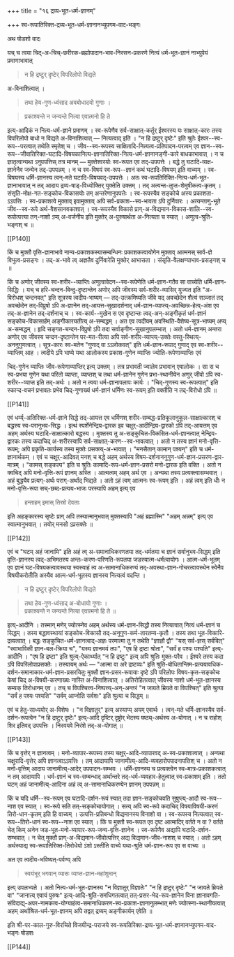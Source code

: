 +++
title = "१६ द्रव्य-भूत-धर्म-ज्ञानम्"

+++
स्व-रूपातिरिक्त-द्रव्य-भूत-धर्म-ज्ञानानभ्युपगम-वाद-भङ्गः

अथ षोडशो वादः

यच् च त्वया चिद्-अ-चिच्-छरीरक-ब्रह्मोपादान-भाव-निरसन-प्रकरणे नित्यं धर्म-भूत-ज्ञानं नाभ्युपेयं प्रमाणाभावात् 

> न हि द्रष्टुर् दृष्टेर् विपरिलोपो विद्यते 

अ-विनाशित्वात् । 

> तथा हेय-गुण-ध्वंसाद अवबोधादयो गुणाः । 

> प्रकाश्यन्ते न जन्यन्ते नित्या एवात्मनो हि ते

इत्य्-आदिकं न नित्य-धर्म-ज्ञाने प्रमाणम् । स्व-रूपेणैव सर्व-साक्षात्-कर्तुर् ईश्वरस्य यः साक्षात्-कारः तस्य विपरिलोपो बाधो न विद्यते अ-विनाशित्वात् — नित्यत्वाद् इति । "न हि द्रष्टुर् दृष्टेः" इति श्रुतेः ईश्वर--स्व-रूप--परत्वात् तथेति स्मृतेश् च । जीव--स्व-रूपस्य साक्षितादि-नित्यत्व-प्रतिपादन-परत्वम् एव ज्ञान--स्व-रूप--जीवातिरिक्त-घटादि-विषयकानित्य-ज्ञानातिरिक्त-नित्य-धर्म-ज्ञानानङ्गी-कारे बाधकाभावात् । न च ज्ञातृत्वान्यथा ऽनुपपत्तिस् तत्र मानम् — मुक्तेश्वरयोः स्व-रूपत एव तद्-उपपत्तेः । बद्धे तु घटादि-व्यक्ष-ज्ञानेनैव जन्येन तद्-उपपन्नम् । न च स्व-विषयं स्व-रूप--ज्ञानं कथं घटादि-विषयम् इति वाच्यम् । स्व-विषयस्य धर्मि-ज्ञानस्य त्वन्-मते घटादि-विषयवद्-उपपत्तेः । अतः स्व-रूपतिरिक्ति-नित्य-धर्म-भूत-ज्ञानाभावात् न तद् आदाय द्रव्य-षाड्-विध्योक्तिर् युक्तेति उक्तम् । तद् अत्यन्त-लुप्त-शेमुषीकत्व-कृतम् । संसृति-मोक्ष-गत-सङ्कोच-विकासयोः तम् अन्तरेणानुपपत्तेः । स्व-रूपस्यैव सङ्कोचे अस्य प्रकाशता-ऽऽपत्तिः । स्व-प्रकाशत्वे मुक्ताव् इवामुक्ताव् अपि सर्व-प्रकाश--स्व-भावता ऽपि दुर्निवारः । अत्यन्ताणु-भूते जीव--स्व-रूपे अर्थ-वैशसानवकाशात् । स्व-रूपस्यैव विकासे प्राग्-अ-विद्यमान-विकास-शालि--स्व-रूपोत्पत्त्या तन्-नाशो ऽप्य् अ-वर्जनीय इति मुक्तेर् अ-पुरुषार्थता अ-नित्यता च स्यात् । अणुत्व-श्रुति-भङ्गश् च ॥

[[P140]]

किं च मुक्तौ वृत्ति-ज्ञानाभावे नान्य-प्रकाशकस्यासम्बन्धिनः प्रकाशकत्वायोगेन मुक्ताव् आत्मनस् सार्व-ज्ञे विभुत्व-प्रसङ्गः । तद्-अ-भावे त्व् अज्ञतैव दुर्निवारेति मुक्तेर् आभासता । संसृति-वैलक्षण्याभाव-प्रसङ्गश् च ॥

किं च अणोर् जीवस्य स्व-शरीर--व्याप्तिः अणुत्वावेदन--स्व-रूपेणेति धर्म-ज्ञान-गतैव सा वाच्येति धर्मि-ज्ञान-सिद्धिः । यच् च हरि-चन्दन-बिन्दु-दृष्टान्तेन अणोर् अपि जीवस्य सर्व-शरीर-व्यासिर् युज्यत इति "अ-विरोधश् चन्दनवत्" इति सूत्रस्य त्वदीय-भाष्यम् — तद्-उत्क्रमिष्यति जीवे यद् अवच्छेदेन शैत्यं सञ्जातं तद् अवच्छेदेन तद्-विप्रुषो ऽपि अ-ज्ञानेन तद्-आयत्त-सुखादर्शनाद् धर्म-ज्ञान-व्याप्त्य्-अवच्छिन्न-हेत्व्-अंश एव तद्-अ-ज्ञानेन तद्-दर्शनाच् च । स्व-कार्य--मुखेन स एव दृष्टान्तः त्वद्-अन्-अङ्गीकृतं धर्म-ज्ञानं सङ्कोच-विकासार्हम् अङ्गीकारयतीत्य् अ-सम्बद्धम् । अत एव त्वदीयम् अवस्थिति-वैशेष्य-सूत्र-भाष्यम् अप्य् अ-सम्बद्धम् । हृदि सङ्गत-चन्दन-विप्रुषो ऽपि तदा सर्वाङ्गीण-सुखानुपलम्भात् । अतो धर्म-ज्ञानम् अन्तरा अणोर् एव जीवस्य चन्दन-दृष्टान्तेन पर-मत-रीत्या अपि सर्व-शरीर-व्याप्त्य्-उक्तेः वस्तु-स्थित्य्-अननुगुणत्वात् । सूत्र-कारः स्व-मतेन "गुणाद् वा ऽऽलोकवत्" इति धर्म-ज्ञान-रूपाद् गुणाद् एव स्व-शरीर--व्याप्तिम् आह । त्वदीये ऽपि भाष्ये यथा आलोकस्य प्रकाश-गुणेन व्याप्तिः ज्योति-रूपेणाव्याप्तिः एवं

चिद्-गुणेन व्याप्तिः जीव-रूपेणाव्याप्तिर् इत्य् उक्तम् । तत्र प्रभावती ज्वालेव प्रभावान् एवालोकः । सा स च स्व-प्रभया गुणेन यथा परितो व्याप्ता, व्याप्तश् च तथा धर्म-ज्ञानेन गुणेन प्रभा-स्थानीयेन अणुर् जीवो ऽपि स्व-शरीर--व्याप्त इति तद्-अर्थः । अतो न त्वया धर्म-ज्ञानापलापः कार्यः । "चिद्-गुणस्य स्व-रूपत्वात्" इति स्कान्द-वचनं प्रभावतः प्रभेव चिद्-गुणाख्यं धर्म-ज्ञानं धर्मिणः स्व-रूपम् इति वक्तीति न तद्-विरोधो ऽपि ॥

[[P141]]

एवं धर्म्य्-अतिरिक्त-धर्म-ज्ञाने सिद्धे तद्-आयत्त एव धर्मिणश् शरीर-सम्बद्ध-प्रतिकूलानुकूल-साक्षात्कारश् च बद्धस्य स्व-परानुभव-सिद्धः । इत्थं स्पर्शेनेन्द्रिय-द्वारक इव चक्षुर्-आदीन्द्रिय-द्वारको ऽपि तद्-आयत्तम् एव अहम् अर्थस्य घटादि-साक्षात्कारो बद्धस्य । मुक्तस्य तु अ-सङ्कुचित-विकसित-धर्म-ज्ञानत्वात् नेन्द्रिय-द्वारकः तस्य कदाचिद् अ-शरीरस्यापि सर्व-साक्षात्-करण--स्व-भावत्वात् । अतो न तस्य ज्ञानं मनो-वृत्ति-रूपम्; अपि प्रकृति-कार्यस्य तस्य मुक्तेः प्रसक्त्य्-अ-भावात् । "मनसैतान् कामान् पश्यन्" इति च धर्म-ज्ञानार्थकम् । एवं च चक्षुर्-आदिवत् मनश् च बद्धे अहम् अर्थस्य विषम-दर्शनाननुगुण-धर्म-ज्ञान-प्रसरण-द्वार-मात्रम् । "कामस् सङ्कल्प" इति च श्रुतिः कामादि-रूप-धर्म-ज्ञान-प्रसरो मनो-द्वारक इति वक्ति । अतो न क्वचिद् अपि मनो-वृत्ति-रूपं ज्ञानम् अस्ति । आत्मत्वम् अहम् अर्थ एव । अन्यथा तस्य प्रत्यक्त्वासम्भवात् । अहं बुद्ध्यैव प्रत्यग्-अर्थः पराग्-अर्थाद् भिद्यते । अतो ऽहं त्वम् आत्मनः स्व-रूपम् इति । अहं त्वम् इति धीः न मनो-वृत्ति-रूपा सच्-छब्द-प्रत्यय-भाजः परस्यापि अहम् इत्य् एव 

> हन्ताहम् इमास् तिस्रो देवताः

इति अहङ्कारस्य सृष्टेः प्राग् अपि तस्यात्मानुभवात् मुक्तस्यापि "अहं ब्रह्मास्मि" "अहम् अन्नम्" इत्य् एव स्वात्मानुभवात् । तयोर् मनसो ऽप्रसक्तेः ॥

[[P142]]

एवं च "घटम् अहं जानामि" इति अहं त्व् अ-समानाधिकरणतया तद्-धर्मतया च ज्ञानं सर्वानुभव-सिद्धम् इति वृत्ति-ज्ञानस्य त्वद्-अभिमतस्य अन्तः-करण-परिणति-रूपतया जडस्यात्म-धर्मत्वायोगः । आत्म-धर्म-भूतम् एव ज्ञानं घट-विषयकत्वावस्थया स्वस्याहं त्व अ-सामानाधिकरण्यं तद्-अवस्था-ज्ञान-गोचरत्वावस्थेन स्वेनैव विषयीकरोतीति अस्यैव आत्म-धर्म-भूतस्य ज्ञानस्य नित्यत्वं वदन्ति । 

> न हि द्रष्टुर् दृष्टेर् विपरिलोपो विद्यते

> तथा हेय-गुण-ध्वंसाद् अ-बोधायो गुणाः ।  
प्रकाश्यन्ते न जन्यन्ते नित्या एवात्मनो हि ते ॥

इत्य्-आदीनि । तस्मान् मणेर् ज्योत्स्नेव अहम् अर्थस्य धर्म-ज्ञान-सिद्धौ तस्य नित्यत्वात् नित्यं धर्म-ज्ञानं च सिद्धम् । तस्य बद्धावस्थायां सङ्कोच-विकासौ तद्-अनुगुण-कर्म-तारतम्य-कृतौ । तस्य तथा भूत-विकारि-द्रव्यत्वात् । बद्धः सङ्कुचित-धर्म-ज्ञानत्वाद्-अज्ञः परमात्मा तु न तथेति "ज्ञाज्ञौ द्वौ" "यस् सर्व-ज्ञस् सर्ववित्" "स्वाभाविकी ज्ञान-बल-क्रिया च", "यस्य ज्ञानमयं तपः", "एष हि द्रष्टा श्रोता", "सर्वं ह पश्यः पश्यति" इत्य्-आदीनि । "एष हि द्रष्टा" इति श्रुत्य्-ऐकार्थ्यात् "न हि द्रष्टुः" इत्य् अपि श्रुतिः मुक्त-परैव । ईश्वरे तस्य कदा ऽपि विपरिलोपाप्रसक्तेः । तस्यायम् अर्थः — "आत्मा वा अरे द्रष्टव्यः" इति श्रुति-बोधितान्तिम-प्रत्ययावधिक-दर्शन-समानाकार-धर्म-ज्ञान-प्रसरयितुः मुक्तौ ज्ञान-प्रसर-रूपायाः दृष्टे ऽपि परिलोपः विषय-कृत-सङ्कोचः केषां चिद् अ-विषयी-करणाख्यः नास्ति अ-विनाशित्वात् । अतिरोहितत्वात् जीवस्य नाशो धर्म-भूत-ज्ञानस्य सम्यक् तिरोधानम् एव । तच् च विपश्चित्त्व-निष्पत्त्य्-अन्-अन्तरं "न जायते म्रियते वा विपश्चित्" इति श्रुत्या "सर्वं ह पश्यः पश्यति" "सर्वम् आप्नोति सर्वशः" इति श्रुत्या च सिद्धम् ॥

एवं च हेतु-साध्ययोर् अ-विशेषः । "न विज्ञातुर्" इत्य् अस्याप्य् अयम् एवार्थः । त्वन्-मते धर्मि-ज्ञानस्यैव सर्व-दर्शन-रूपत्वेन "न हि द्रष्टुर् दृष्टेः" इत्य्-आदि दृष्टिर् दृष्ट्रोर् भेदस्य षष्ठ्य्-अर्थस्य अ-योगात् । न च राहोश् शिर इतिवद् उपपत्तिः । निरवयवे निरंशे तद्-अ-योगात् ॥

[[P143]]

किं च वृत्तेर् न ज्ञानत्वम् । मनो-व्यापार-रूपस्य तस्य चक्षुर्-आदि-व्यापारवद् अ-स्व-प्रकाशात्वात् । अन्यथा चक्षुरादि-वृत्तेर् अपि ज्ञानत्वाऽऽपत्तिः । तम् आदायापि जानामीत्य्-आदि-व्यवहारोपपादनापत्तिश् च । अतो न मनो-वृत्तिम् आदाय जानामीत्य्-आदेर् उपपादन-सम्भवः । धर्मि-ज्ञानस्य च प्रत्यक्त्वेन स्व-मात्र-प्रकाशकत्वात् न तम् आदायापि । धर्म-ज्ञानं च स्व-सम्बन्धाद् अर्थान्तरे तद्-धर्म-व्यवहार-हेतुत्वात् स्व-प्रकाशम् इति । ततो घटम् अहं जानामीत्य्-आदिना अहं त्व् अ-सामानाधिकरण्येन ज्ञानम् उपपन्नम् ॥

किं च यदि धर्मि--स्व-रूपम् एव घटादि-दर्शन-रूपं स्यात् तदा ज्ञान-सङ्कोचवति सुषुप्त्य्-आदौ स्व-रूप--नाश एव स्यात् । स्व-रूपे सति तत्-सङ्कोचायोगात् । सत्य् अपि स्व-रूपे कदाचिद् विषयाविषयी-करणं तिरो-धान-कृतम् इति हि वाच्यम् । उत्पत्ति-प्रतिबन्धो विद्यमानस्य विनाशो वा । स्व-रूपस्य नित्यत्वात् स्व-रूप--तिरो-धानं स्व-रूप--नाश एव स्यात् । किं च मुक्तौ स्व-रूपत एव दृष्ट आत्मादिर् वर्तते न वा ? वर्तते चेत् किम् अनेन जड-भूत-मनो-व्यापार-रूप-जन्य-वृत्ति-ज्ञानेन । स्व-रूपेणैव अद्यापि घटादि-दर्शन-सम्भवात् । न चेत् मुक्तौ प्राग्-अ-विद्यमान-जीवोत्पत्तिर् अद्य विद्यमान-जीव-नाशश् च स्यात् । अतो ऽहम् अर्थस्याद्य स्व-रूपातिरिक्त-तिरोधेयो ऽंशो ऽस्तीति वाच्ये यथा-श्रुति धर्म-ज्ञान-रूप एव स वाच्यः ॥

अत एव त्वदीय-भविष्यत्-पर्वण्य् अपि 

> स्वयंभूर् भगवान् व्यासः व्याप्त-ज्ञान-महांशुमान्

इत्य् उपलभ्यते । अतो नित्य-धर्म-भूत-ज्ञानस्य "न विज्ञातुर् विज्ञातेः" "न हि द्रष्टुर् दृष्टेः" "न जायते म्रियते वा" "जानात्य् एवायं पुरुषः" इत्य्-आदि-श्रुति-समधिगतत्वात् तत्-प्रसर-भेद-रूप-ज्ञानेन विना ज्ञानावगति-संविदाद्य्-अपर-नामकत्व-योग्याहंत्व-समानाधिकरण-स्व-प्रकाश-ज्ञानानुलम्भात् मणेः ज्योत्स्ना-स्थानीयत्वात् अहम् अर्थाश्रित-धर्म-भूत-ज्ञानम् अपि तद्वत् द्रव्यम् अङ्गीकार्यम् एवेति ॥

इति श्री-पर-काल-गुरु-विरचिते विजयीन्द्र-पराजये स्व-रूपतिरिक्त-द्रव्य-भूत-धर्म-ज्ञानानभ्युपगम-वाद-भङ्गः षोडशः

[[P144]]